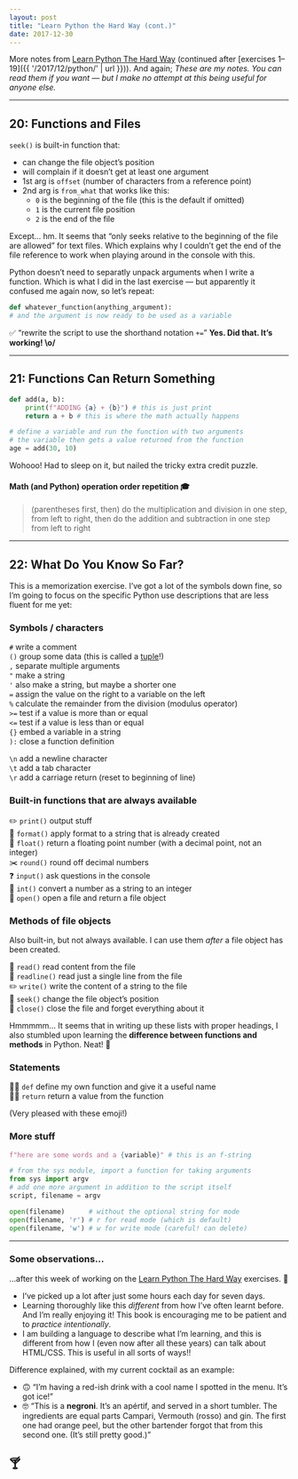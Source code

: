 ```yaml
---
layout: post
title: "Learn Python the Hard Way (cont.)"
date: 2017-12-30
---
```


More notes from [Learn Python The Hard Way](https://learncodethehardway.org/python/) (continued after [exercises 1–19]({{ '/2017/12/python/' | url }})). And again; _These are my notes. You can read them if you want — but I make no attempt at this being useful for anyone else._

---

## 20: Functions and Files

`seek()` is built-in function that:

- can change the file object’s position
- will complain if it doesn’t get at least one argument
- 1st arg is `offset` (number of characters from a reference point)
- 2nd arg is `from_what` that works like this:
  - `0` is the beginning of the file (this is the default if omitted)
  - `1` is the current file position
  - `2` is the end of the file

Except… hm. It seems that “only seeks relative to the beginning of the file are allowed” for text files. Which explains why I couldn’t get the end of the file reference to work when playing around in the console with this.

Python doesn’t need to separatly unpack arguments when I write a function. Which is what I did in the last exercise — but apparently it confused me again now, so let’s repeat:

```python
def whatever_function(anything_argument):
# and the argument is now ready to be used as a variable
```

✅ “rewrite the script to use the shorthand notation `+=`” **Yes. Did that. It’s working! \o/**

---

## 21: Functions Can Return Something

```python
def add(a, b):
    print(f"ADDING {a} + {b}") # this is just print
    return a + b # this is where the math actually happens

# define a variable and run the function with two arguments
# the variable then gets a value returned from the function
age = add(30, 10)
```

Wohooo! Had to sleep on it, but nailed the tricky extra credit puzzle.

#### Math (and Python) operation order repetition 🎓

> (parentheses first, then) do the multiplication and division in one step, from left to right, then do the addition and subtraction in one step from left to right

---

## 22: What Do You Know So Far?

This is a memorization exercise. I’ve got a lot of the symbols down fine, so I’m going to focus on the specific Python use descriptions that are less fluent for me yet:

### Symbols / characters

`#` write a comment <br>
`()` group some data (this is called a [tuple](https://en.wikipedia.org/wiki/Tuple)!) <br>
`,` separate multiple arguments <br>
`"` make a string <br>
`'` also make a string, but maybe a shorter one <br>
`=` assign the value on the right to a variable on the left <br>
`%` calculate the remainder from the division (modulus operator) <br>
`>=` test if a value is more than or equal <br>
`<=` test if a value is less than or equal <br>
`{}` embed a variable in a string <br>
`):` close a function definition

`\n` add a newline character <br>
`\t` add a tab character <br>
`\r` add a carriage return (reset to beginning of line)

### Built-in functions that are always available

✏️ `print()` output stuff <br>
🔨 `format()` apply format to a string that is already created <br>
🚢 `float()` return a floating point number (with a decimal point, not an integer) <br>
✂️ `round()` round off decimal numbers <br>
❓ `input()` ask questions in the console <br>
💯 `int()` convert a number as a string to an integer <br>
📂 `open()` open a file and return a file object

### Methods of file objects

Also built-in, but not always available. I can use them _after_ a file object has been created.

👀 `read()` read content from the file <br>
🧐 `readline()` read just a single line from the file <br>
✏️ `write()` write the content of a string to the file <br>
🔎 `seek()` change the file object’s position <br>
🚫 `close()` close the file and forget everything about it

Hmmmmm… It seems that in writing up these lists with proper headings, I also stumbled upon learning the **difference between functions and methods** in Python. Neat! 🎉

### Statements

🙋‍♀️ `def` define my own function and give it a useful name <br>
💁‍♀️ `return` return a value from the function

(Very pleased with these emoji!)

### More stuff

```python
f"here are some words and a {variable}" # this is an f-string
```

```python
# from the sys module, import a function for taking arguments
from sys import argv
# add one more argument in addition to the script itself
script, filename = argv
```

```python
open(filename)      # without the optional string for mode
open(filename, 'r') # r for read mode (which is default)
open(filename, 'w') # w for write mode (careful! can delete)
```

---

### Some observations…

…after this week of working on the [Learn Python The Hard Way](https://learncodethehardway.org/python/) exercises. 💪

- I’ve picked up a lot after just some hours each day for seven days.
- Learning thoroughly like this _different_ from how I’ve often learnt before. And I’m really enjoying it! This book is encouraging me to be patient and to _practice intentionally_.
- I am building a language to describe what I’m learning, and this is different from how I (even now after all these years) can talk about HTML/CSS. This is useful in all sorts of ways!!

Difference explained, with my current cocktail as an example:

- 🙃 “I’m having a red-ish drink with a cool name I spotted in the menu. It’s got ice!”
- 🤓 “This is a **negroni**. It’s an apértif, and served in a short tumbler. The ingredients are equal parts Campari, Vermouth (rosso) and gin. The first one had orange peel, but the other bartender forgot that from this second one. (It’s still pretty good.)”

## 🍸

